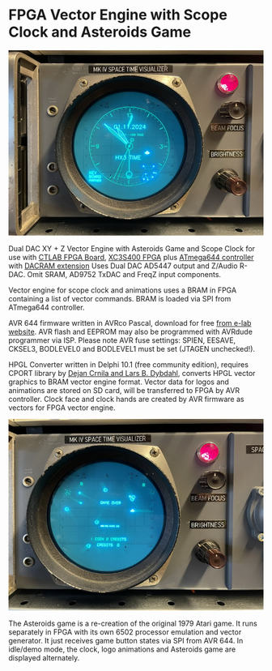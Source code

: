 # FPGA Vector Engine with Scope Clock and Asteroids Game

![GitHub Logo](https://github.com/keyboardpartner/FPGA-Vector-Engine/blob/main/ast_clk_2.jpg)

Dual DAC XY + Z Vector Engine with Asteroids Game and Scope Clock for use with [CTLAB FPGA Board](https://www.sn7400.de/ctlab/), [XC3S400 FPGA](https://www.sn7400.de/ctlab/Schematics/schem_FPGA-IO.pdf) plus [ATmega644 controller](https://www.sn7400.de/ctlab/Schematics/schem_FPGA-MC.pdf) with [DACRAM extension](https://www.sn7400.de/ctlab/Schematics/schem_FPGA-DACRAM.pdf)
Uses Dual DAC AD5447 output and Z/Audio R-DAC. Omit SRAM, AD9752 TxDAC and FreqZ input components.

Vector engine for scope clock and animations uses a BRAM in FPGA containing a list of vector commands. BRAM is loaded via SPI from ATmega644 controller.

AVR 644 firmware written in AVRco Pascal, download for free [from e-lab website](https://www.e-lab.de/downloads/AVRco/rev4/index.html). AVR flash and EEPROM may also be programmed with AVRdude programmer via ISP. Please note AVR fuse settings: SPIEN, EESAVE, CKSEL3, BODLEVEL0 and BODLEVEL1 must be set (JTAGEN unchecked!).

HPGL Converter written in Delphi 10.1 (free community edition), requires CPORT library by [Dejan Crnila and Lars B. Dybdahl](https://sourceforge.net/projects/comport/), converts HPGL vector graphics to BRAM vector engine format. Vector data for logos and animations are stored on SD card, will be transferred to FPGA by AVR controller. Clock face and clock hands are created by AVR firmware as vectors for FPGA vector engine.

![GitHub Logo](https://github.com/keyboardpartner/FPGA-Vector-Engine/blob/main/ast_clk_1.jpg)

The Asteroids game is a re-creation of the original 1979 Atari game. It runs separately in FPGA with its own 6502 processor emulation and vector generator. It just receives game button states via SPI from AVR 644. In idle/demo mode, the clock, logo animations and Asteroids game are displayed alternately.
